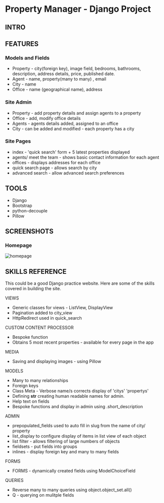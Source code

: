 # Property Manager - Django Project

## INTRO

## FEATURES
### Models and Fields
- Property - city(foreign key), image field, bedrooms, bathrooms, description, address details, price, published date.
- Agent - name, property(many to many) , email
- City - name
- Office - name (geographical name), address

### Site Admin
- Property - add property details and assign agents to a property
- Office - add, modify office details 
- Agents - agents details added, assigned to an office
- City - can be added and modified - each property has a city

### Site Pages
- index - 'quick search' form + 5 latest properties displayed
- agents/ meet the team - shows basic contact information for each agent
- offices - displays addresses for each office
- quick search page - allows search by city
- advanced search - allow advanced search preferences

## TOOLS
- Django
- Bootstrap
- python-decouple
- Pillow

## SCREENSHOTS

### Homepage

![homepage](https://github.com/richardgourley/property-manager-django-project/blob/main/sreenshots/homepagequicksearch.png)


## SKILLS REFERENCE
This could be a good Django practice website.  Here are some of the skills covered in building the site.

VIEWS
- Generic classes for views - ListView, DisplayView
- Pagination added to city_view
- HttpRedirect used in quick_search

CUSTOM CONTENT PROCESSOR
- Bespoke function 
- Obtains 5 most recent properties - available for every page in the app

MEDIA
- Saving and displaying images - using Pillow

MODELS
- Many to many relationships
- Foreign keys
- Class Meta - Verbose name/s corrects display of 'citys' 'propertys'
- Defining __str__ creating human readable names for admin.
- Help text on fields
- Bespoke functions and display in admin using .short_description

ADMIN
- prepopulated_fields used to auto fill in slug from the name of city/ property
- list_display to configure display of items in list view of each object
- list filter - allows filtering of large numbers of objects
- fieldsets - put fields into groups
- inlines - display foreign key and many to many fields 

FORMS
- FORMS - dynamically created fields using ModelChoiceField

QUERIES
- Reverse many to many queries using object.object_set.all()
- Q - querying on mulitple fields





